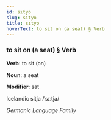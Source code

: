 ```yaml
---
id: sıtyo
slug: sıtyo
title: sıtyo
hoverText: to sit on (a seat) § Verb
---
```


### to sit on (a seat) § Verb

**Verb**: to sit (on)

**Noun**: a seat

**Modifier**: sat

Icelandic sitja /ˈsɪːtja/

*Germanic Language Family*